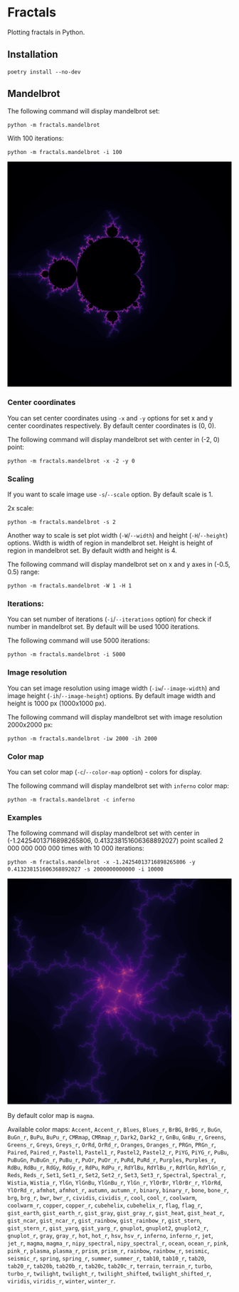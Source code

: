 # Fractals

Plotting fractals in Python.

## Installation

```shell
poetry install --no-dev
```

## Mandelbrot

The following command will display mandelbrot set:

```shell
python -m fractals.mandelbrot
```

With 100 iterations:

```shell
python -m fractals.mandelbrot -i 100
```

<img src="images/mandelbrot.png">

### Center coordinates

You can set center coordinates using `-x` and `-y` options for set x and y center coordinates respectively.
By default center coordinates is (0, 0).

The following command will display mandelbrot set with center in (-2, 0) point:

```shell
python -m fractals.mandelbrot -x -2 -y 0
```

### Scaling

If you want to scale image use `-s`/`--scale` option.
By default scale is 1.

2x scale:

```shell
python -m fractals.mandelbrot -s 2
```

Another way to scale is set plot width (`-W`/`--width`) and height (`-H`/`--height`) options. 
Width is width of region in mandelbrot set. 
Height is height of region in mandelbrot set. 
By default width and height is 4.

The following command will display mandelbrot set on x and y axes in (-0.5, 0.5) range:

```shell
python -m fractals.mandelbrot -W 1 -H 1
```

### Iterations:

You can set number of iterations (`-i`/`--iterations` option) for check if number in mandelbrot set. 
By default will be used 1000 iterations.

The following command will use 5000 iterations:

```shell
python -m fractals.mandelbrot -i 5000
```

### Image resolution

You can set image resolution using image width (`-iw`/`--image-width`) and image height (`-ih`/`--image-height`) options. 
By default image width and height is 1000 px (1000x1000 px).

The following command will display mandelbrot set with image resolution 2000x2000 px:

```shell
python -m fractals.mandelbrot -iw 2000 -ih 2000
```

### Color map

You can set color map (`-c`/`--color-map` option) - colors for display. 

The following command will display mandelbrot set with `inferno` color map:

```shell
python -m fractals.mandelbrot -c inferno
```

### Examples

The following command will display mandelbrot set 
with center in (-1.24254013716898265806, 0.413238151606368892027) point
scalled 2 000 000 000 000 times with 10 000 iterations:

```shell
python -m fractals.mandelbrot -x -1.24254013716898265806 -y 0.413238151606368892027 -s 2000000000000 -i 10000
```

<img src="images/mandelbrot2.png">

By default color map is `magma`.

Available color maps: `Accent`, `Accent_r`, `Blues`, `Blues_r`, `BrBG`, `BrBG_r`, `BuGn`, `BuGn_r`, `BuPu`, `BuPu_r`, `CMRmap`, `CMRmap_r`, `Dark2`, `Dark2_r`, `GnBu`, `GnBu_r`, `Greens`, `Greens_r`, `Greys`, `Greys_r`, `OrRd`, `OrRd_r`, `Oranges`, `Oranges_r`, `PRGn`, `PRGn_r`, `Paired`, `Paired_r`, `Pastel1`, `Pastel1_r`, `Pastel2`, `Pastel2_r`, `PiYG`, `PiYG_r`, `PuBu`, `PuBuGn`, `PuBuGn_r`, `PuBu_r`, `PuOr`, `PuOr_r`, `PuRd`, `PuRd_r`, `Purples`, `Purples_r`, `RdBu`, `RdBu_r`, `RdGy`, `RdGy_r`, `RdPu`, `RdPu_r`, `RdYlBu`, `RdYlBu_r`, `RdYlGn`, `RdYlGn_r`, `Reds`, `Reds_r`, `Set1`, `Set1_r`, `Set2`, `Set2_r`, `Set3`, `Set3_r`, `Spectral`, `Spectral_r`, `Wistia`, `Wistia_r`, `YlGn`, `YlGnBu`, `YlGnBu_r`, `YlGn_r`, `YlOrBr`, `YlOrBr_r`, `YlOrRd`, `YlOrRd_r`, `afmhot`, `afmhot_r`, `autumn`, `autumn_r`, `binary`, `binary_r`, `bone`, `bone_r`, `brg`, `brg_r`, `bwr`, `bwr_r`, `cividis`, `cividis_r`, `cool`, `cool_r`, `coolwarm`, `coolwarm_r`, `copper`, `copper_r`, `cubehelix`, `cubehelix_r`, `flag`, `flag_r`, `gist_earth`, `gist_earth_r`, `gist_gray`, `gist_gray_r`, `gist_heat`, `gist_heat_r`, `gist_ncar`, `gist_ncar_r`, `gist_rainbow`, `gist_rainbow_r`, `gist_stern`, `gist_stern_r`, `gist_yarg`, `gist_yarg_r`, `gnuplot`, `gnuplot2`, `gnuplot2_r`, `gnuplot_r`, `gray`, `gray_r`, `hot`, `hot_r`, `hsv`, `hsv_r`, `inferno`, `inferno_r`, `jet`, `jet_r`, `magma`, `magma_r`, `nipy_spectral`, `nipy_spectral_r`, `ocean`, `ocean_r`, `pink`, `pink_r`, `plasma`, `plasma_r`, `prism`, `prism_r`, `rainbow`, `rainbow_r`, `seismic`, `seismic_r`, `spring`, `spring_r`, `summer`, `summer_r`, `tab10`, `tab10_r`, `tab20`, `tab20_r`, `tab20b`, `tab20b_r`, `tab20c`, `tab20c_r`, `terrain`, `terrain_r`, `turbo`, `turbo_r`, `twilight`, `twilight_r`, `twilight_shifted`, `twilight_shifted_r`, `viridis`, `viridis_r`, `winter`, `winter_r`.
